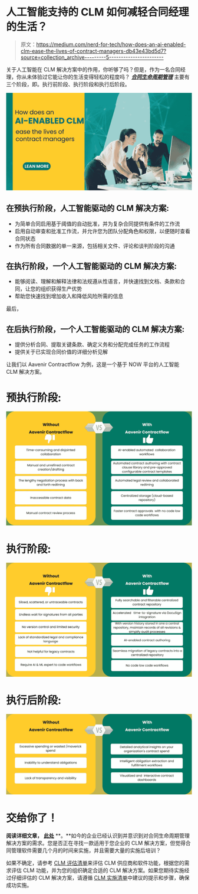 # 人工智能支持的 CLM 如何减轻合同经理的生活？

> 原文：<https://medium.com/nerd-for-tech/how-does-an-ai-enabled-clm-ease-the-lives-of-contract-managers-db43e43bd5d7?source=collection_archive---------5----------------------->

关于人工智能在 CLM 解决方案中的作用，你听够了吗？但是，作为一名合同经理，你从未体验过它能让你的生活变得轻松的程度吗？ [***合同生命周期管理***](https://aavenir.com/servicenow-contract-management-software/) 主要有三个阶段，即。执行前阶段、执行阶段和执行后阶段。

![](img/7159fe4fe60bdb833f598a31e4d4eace.png)

## 在**预执行阶段**，人工智能驱动的 CLM 解决方案:

*   为简单合同启用基于阈值的自动批准，并为复杂合同提供有条件的工作流
*   启用自动审查和批准工作流，并允许您为团队分配角色和权限，以便随时查看合同状态
*   作为所有合同数据的单一来源，包括相关文件、评论和谈判阶段的沟通

## 在**执行阶段**，一个人工智能驱动的 CLM 解决方案:

*   能够阅读、理解和解释法律和法规遵从性语言，并快速找到文档、条款和合同，让您的组织获得生产优势
*   帮助您快速找到增加收入和降低风险所需的信息

最后，

## 在**后执行阶段**，一个人工智能驱动的 CLM 解决方案:

*   提供分析合同、提取关键条款、确定义务和分配完成任务的工作流程
*   提供关于已实现合同价值的详细分析见解

让我们以 Aavenir Contractflow 为例，这是一个基于 NOW 平台的人工智能 CLM 解决方案。

# 预执行阶段:

![](img/80b7a94b3d48976e0f4f14b7e8fc2a75.png)

# 执行阶段:

![](img/a865ca3e4f11c52b43941b43bd111ee2.png)

# 执行后阶段:

![](img/4e59071464b2016d3a5208a97465eee4.png)

# 交给你了！

**阅读详细文章，** [**此处**](https://aavenir.com/contract-manager-before-and-after-aavenir-contractflow/) **。**如今的企业已经认识到并意识到对合同生命周期管理解决方案的需求。您是否正在寻找一款适用于您企业的 CLM 解决方案，但觉得合同管理软件需要几个月的时间来实施，并且需要大量的实施后培训？

如果不确定，请参考 [CLM 评估清单](https://aavenir.com/resource/clm-evaluation-checklist/)来评估 CLM 供应商和软件功能，根据您的需求评估 CLM 功能，并为您的组织确定合适的 CLM 解决方案。如果您期待实施经过仔细评估的 CLM 解决方案，请遵循 [CLM 实施清单](https://aavenir.com/resource/contract-lifecycle-management-clm-implementation-checklist/)中建议的提示和步骤，确保成功实施。